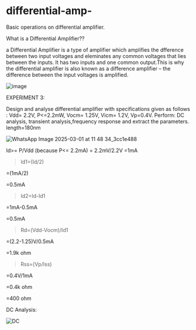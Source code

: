 # differential-amp-
Basic operations on differential amplifier.


What is a Differential Amplifier??

   a Differential Amplifier is a type of amplifier which amplifies the dfference between two input  voltages and eleminates any common voltages that lies between the inputs. It has two inputs and one common output.This is why the differential amplifier is also known as a difference amplifier – the difference between the input voltages is amplified.

  ![image](https://github.com/user-attachments/assets/3f7301d6-edda-4747-ab61-d38530ffa038)

EXPERIMENT 3:

Design and analyse differential amplifier with specifications given as follows : Vdd= 2.2V, P<=2.2mW, Vocm= 1.25V, Vicm= 1.2V, Vp=0.4V. Perform: DC analysis, transient analysis,frequency response and extract the parameters. length=180nm

![WhatsApp Image 2025-03-01 at 11 48 34_3cc1e488](https://github.com/user-attachments/assets/60287ca4-cb2d-478d-876e-06e86227b165)

Id>= P/Vdd (because P<= 2.2mA)
   = 2.2mV/2.2V
   =1mA


>Id1=(Id/2)

   =(1mA/2)

   =0.5mA


>Id2=Id-Id1
   
   =1mA-0.5mA
   
   =0.5mA

>Rd=(Vdd-Vocm)/Id1
  
   =(2.2-1.25)V/0.5mA
  
   =1.9k ohm


>Rss=(Vp/Iss)
  
   =0.4V/1mA
 
   =0.4k ohm
   
   =400 ohm

  DC Analysis:


  ![DC](https://github.com/user-attachments/assets/3266727d-d56e-442b-8684-b8b5f41d53d9)


   


